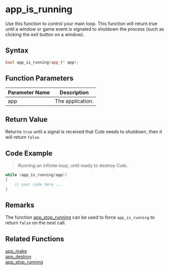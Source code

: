 # app_is_running

Use this function to control your main loop. This function will return true until a window or game event is signaled to shutdown the process (such as clicking the exit button on a window).

## Syntax

```cpp
bool app_is_running(app_t* app);
```

## Function Parameters

Parameter Name | Description
--- | ---
app | The application.

## Return Value

Returns `true` until a signal is received that Cute needs to shutdown, then it will return `false`.

## Code Example

> Running an infinite loop, until ready to destroy Cute.

```cpp
while (app_is_running(app))
{
	// your code here ...
}
```

## Remarks

The function [app_stop_running](https://github.com/RandyGaul/cute_framework/blob/master/docs/app/app_stop_running.md) can be used to force `app_is_running` to return `false` on the next call.

## Related Functions

[app_make](https://github.com/RandyGaul/cute_framework/blob/master/docs/app/app_make.md)  
[app_destroy](https://github.com/RandyGaul/cute_framework/blob/master/docs/app/app_destroy.md)  
[app_stop_running](https://github.com/RandyGaul/cute_framework/blob/master/docs/app/app_stop_running.md)  
